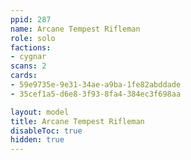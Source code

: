 ```yaml
---
ppid: 287
name: Arcane Tempest Rifleman
role: solo
factions:
- cygnar
scans: 2
cards:
- 59e9735e-9e31-34ae-a9ba-1fe82abddade
- 35cef1a5-d6e8-3f93-8fa4-384ec3f698aa

layout: model
title: Arcane Tempest Rifleman
disableToc: true
hidden: true
---
```

